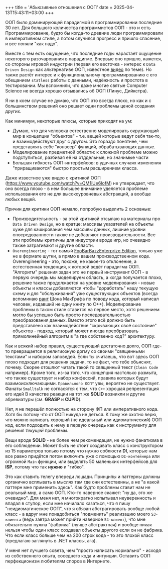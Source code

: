 +++
title = 'Абьюзивные отношения с ООП'
date = 2025-04-13T15:43:11+03:00
+++

ООП было доминирующей парадигмой в программировании последние 30 лет.
Для большого количества программистов ООП - это и есть Программирование, будто бы когда-то древние люди программировали в императивном стиле,
а потом случился прогресс и пришло спасение, и все поняли "как надо".

Вместе с тем есть ощущение, что последние годы нарастает ощущение некоторого разочарования в парадигме.
Впервые оно пришло, кажется, со стороны игровой индустрии
(первая его весточка - интерес к `Data Driven Design` как альтернативе ООП, известное [видео](https://www.youtube.com/results?search_query=data+driven+design) по теме).
Но также растёт интерес и к функциональному программированию с его обещанием `statless` работы с данными, надёжность и простота в тестировании.
Мы вспомнили, что даже многие святые Computer Science не всегда хорошо отзывались об ООП (Линус, Дийкстра).

Я ни в коем случае не думаю, что ООП это всегда плохо, но как и с большинством решений оно решает одни проблемы ценой создания других.

Как минимум, некоторые плюсы, которые приходят на ум:
- Думаю, что для человека естественно моделировать окружающий мир в концепции "объектов" - т.е. вещей которые ведут себя так-то, и взаимодействуют друг с другом.
Это гораздо понятнее, чем представлять себе "конвеер" функций, обрабатывающих данные.
- Моделирование предметной области: к сложной проблеме можно подступиться, разбивая её на отддельные, но значимые части
- Большая гибкость ООП-интерфейсов: в удачных случаях изменения "приращиваются" быстро простым расширением класса.

Даже известное уже видео с критикой ООП (https://www.youtube.com/watch?v=QM1iUe6IofM) не утверждает, что оно всегда плохо - в нем
большее внимание уделяется проблеме использования его не для высокоуровневых абстракций, а вообще любых вещей.

Причин для критики ООП немало, попробую выделить 2 основные:

- Производительность - за этой критикой отсылаю на материалы про `Data Driven Design`, но в кратце:
массивы указателей на объекты хуже для кэширования чем массивы данных, лишние уровни опосредованности также не добавляют производительности. Все эти проблемы критичны для индустрии вроде игр, но очевидно также затрагивают и другие области.
- `Overengineering` - тот самый [FooBarBazzEnterprize Edition](https://github.com/EnterpriseQualityCoding/FizzBuzzEnterpriseEdition), только уже не в формате шутки, а прямо
в вашем производственном коде. Overengineering - это, похоже, не какое-то отклонение, а естественная тенденция, к которой ведёт парадигма ООП.
"Алгоритм" решения задач это не первый инструмент ООП - в первую очередь мы моделируем область, а когда получается плохо, решение также продолжается на уровне моделирования -
новые объекты и классы добавляются чтобы "доработать" нашу текущую схему и для "обслуживания" уже существующих объектов
(всегда вспоминаю [рант](https://www.youtube.com/watch?v=q4nUK0EBzmI&t=12908s) Шона МакГрафа по поводу кода, который написал человек, издавший не одну книгу по C++).
Моделирование проблемы в таком стиле ставится на первое место, хотя решением могло бы успешно быть просто последовательностью преобразования данных.
Вместо этого всё должно быть представлено как взаимодействие "скрывающих своё состояние" объектов - подход, который может
иногда преобразовать прямолинейный алгоритм в "а где собственно код?" 
архитектуру.

Как и всякий набор правил, существующий достаточно долго, ООП где-то превращается в религиозную догму со своими "священными текстами" и набором заповедей.
Если ты считаешь, что вот здесь ООП плохо подходит для решения задачи, то не факт, что тебе объяснят, почему. Скорее отошлют читать такой то священный текст (`Clean Code` например).
Кроме того, из-за того, что концепция настолько размыта, что также существует и набор конфессий, правила которых будут взаимоисключающими.
`Правильного ООП™` увы, вероятно не существует. Фанаты `Smalltalk` не согласятся с тем, что `C++` хорошая репрезентация его идей
В качестве реакции на тот же **SOLID** возникли и другие абревиатуры (см. **GRASP** и **CUPID**).

Нет, я не перешёл полностью на сторону ФП или императивного кода. 
Хотя бы потому что от ООП никуда не деться. К тому же охотно верю, что можно написать хороший (не идеальный или идиоматический) ООП код, если подходить к нему
в первую очередь как к инструменту для решения *текущей* проблемы.

Вещи вроде **SOLID** - не более чем рекомендация, не нужно фанатизма в его соблюдении.
Может быть не стоит создавать класс с конструктором из 15 параметров только потому что нужно соблюсти **DI**, которые нам все равно
придётся потом включить уже с помощью `DI-контейнера` или огромной `Main` функции, или выделять 50 маленьких интерфейсов для **ISP**, потому что так **нужно** и "гибко".

Это как ставить телегу впереди лошади. Принципы и паттерны должны органично всплывать в мыслях там где они естественны, а не "а какой паттерн мне применить здесь". Как будто проблемы ставит нам не реальный мир, а само ООП.
Кто-то наверное скажет: "ну да, это же очевидно". Для меня нет, я многократно испытывал неуверенность и впадал в ступор, если мне начилало казаться,
что я пишу "неидиоматическое ООП", что я обязан абстрагировать вообще любой класс - а вдруг мне понадобиться "подменить" реализацию моего `S3-клиента`
(ведь завтра может прийти наверное `S4-клиент`), что мне обязательно нужна "фабрика" (лучше абстрактная) и вообще никак нельзя чтобы один класс создавал
объекты другого если он не фабрика. Что если класс больше чем на 200 строк кода - то это плохой класс (предлагаю заглянуть в .NET классы, ага).

У меня нет лучшего совета, чем "просто написать нормально" - исходя из собственного опыта, соседнего кода и интуиции.
Оставить ООП перфекционизм любителям споров в Интернете.
